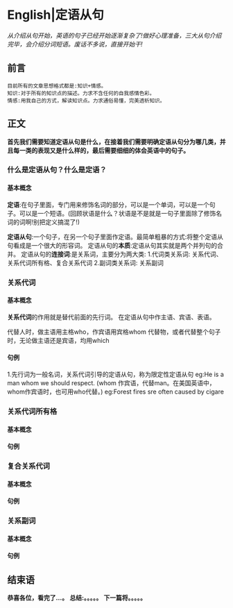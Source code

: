 # English|定语从句
*从介绍从句开始，英语的句子已经开始逐渐复杂了!做好心理准备，三大从句介绍完毕，会介绍分词短语。废话不多说，直接开始干!*

## 前言
    目前所有的文章思想格式都是:知识+情感。
    知识:对于所有的知识点的描述。力求不含任何的自我感情色彩。
    情感:用我自己的方式，解读知识点。力求通俗易懂，完美透析知识。

## 正文
**首先我们需要知道定语从句是什么，在接着我们需要明确定语从句分为哪几类，并且每一类的表现又是什么样的，最后需要细细的体会英语中的句子。**

### 什么是定语从句？什么是定语？
#### 基本概念
**定语**:在句子里面，专门用来修饰名词的部分，可以是一个单词，可以是一个句子。可以是一个短语。(回顾状语是什么？状语是不是就是一句子里面除了修饰名词的词啊!别把定义搞混了!)

**定语从句**:一个句子，在另一个句子里面作定语。最简单粗暴的方式:将整个定语从句看成是一个很大的形容词。
定语从句的**本质**:定语从句其实就是两个并列句的合并。
定语从句的**连接词**:是关系词，主要分为两大类:
    1.代词类关系词: 关系代词、关系代词所有格、复合关系代词
    2.副词类关系词: 关系副词


### 关系代词
#### 基本概念
**关系代词**的作用就是替代前面的先行词。
在定语从句中作主语、宾语、表语。

代替人时，做主语用主格who，作宾语用宾格whom
代替物，或者代替整个句子时，无论做主语还是宾语，均用which


#### 句例
1.先行词为一般名词，关系代词引导的定语从句，称为限定性定语从句
eg:He is a man whom we should respect.
(whom 作宾语，代替man。在美国英语中，whom作宾语时，也可用who代替。)
eg:Forest fires sre often caused by cigare








### 关系代词所有格
#### 基本概念

#### 句例


### 复合关系代词
#### 基本概念

#### 句例





### 关系副词
#### 基本概念

#### 句例















## 结束语
 **恭喜各位，看完了...。**
**总结:。。。。。**
**下一篇将。。。。。**








